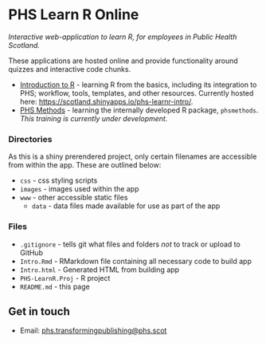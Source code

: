 # PHS Learn R Online

*Interactive web-application to learn R, for employees in Public Health Scotland.*

These applications are hosted online and provide functionality around quizzes and interactive code chunks. 

* [Introduction to R](https://github.com/Public-Health-Scotland/learnr-online/blob/master/Intro.Rmd) - learning R from the basics, including its integration to PHS; workflow, tools, templates, and other resources. Currently hosted here: https://scotland.shinyapps.io/phs-learnr-intro/.
* [PHS Methods](https://github.com/Public-Health-Scotland/learnr-online/blob/master/PHSMethods.Rmd) - learning the internally developed R package, `phsmethods`. *This training is currently under development.*

### Directories
  As this is a shiny prerendered project, only certain filenames are accessible from within the app. These are outlined below:
  * `css` - css styling scripts
  * `images` - images used within the app
  * `www` - other accessible static files
    + `data` - data files made available for use as part of the app
    
### Files
  * `.gitignore` - tells git what files and folders *not* to track or upload to GitHub
  * `Intro.Rmd` - RMarkdown file containing all necessary code to build app
  * `Intro.html` - Generated HTML from building app
  * `PHS-LearnR.Proj` - R project
  * `README.md` - this page


## Get in touch

* Email: phs.transformingpublishing@phs.scot
